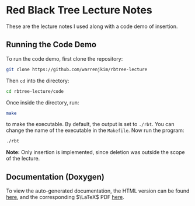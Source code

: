 # Red Black Tree Lecture Notes

These are the lecture notes I used along with a code demo of insertion.

## Running the Code Demo

To run the code demo, first clone the repository:

```bash
git clone https://github.com/warrenjkim/rbtree-lecture
```

Then `cd` into the directory:

```bash
cd rbtree-lecture/code
```

Once inside the directory, run:

```bash
make
```

to make the executable. By default, the output is set to `./rbt`. You can change the 
name of the executable in the `Makefile`. Now run the program:

```bash
./rbt
```

**Note:** Only insertion is implemented, since deletion was outside the scope of the lecture.

## Documentation (Doxygen)
To view the auto-generated documentation, the HTML version can be found [here](https://github.com/warrenjkim/rbtree-lecture/tree/master/code/html/index.html), 
and the corresponding $\LaTeX$ PDF [here](https://github.com/warrenjkim/rbtree-lecture/tree/mastercode/latex/refman.pdf).
